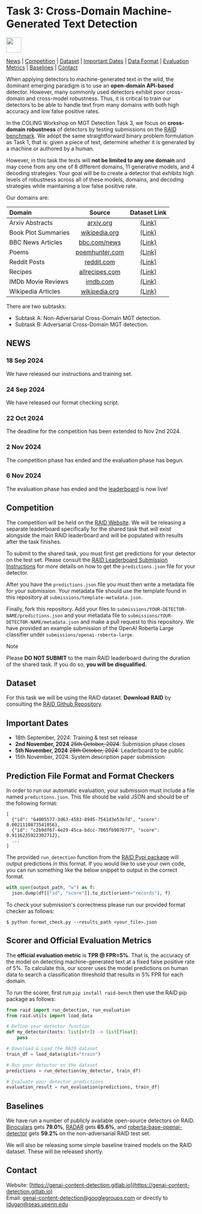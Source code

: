 # Task 3: Cross-Domain Machine-Generated Text Detection

<p align="left" float="left">
  <img src="logo.png" height="40" />
</p>


[News](#news) | [Competition](#competition) | [Dataset](#dataset) | [Important Dates](#important_dates) | [Data Format](#data_format) | [Evaluation Metrics](#scorer_and_official_evaluation_metrics) | [Baselines](#baselines) | [Contact](#contact)

<!-- Large language models (LLMs) are becoming mainstream and easily accessible, ushering in an explosion of machine-generated content over various channels, such as news, social media, question-answering forums, educational, and even academic contexts. Recent LLMs, such as GPT-4o, Claude3.5 and Gemini1.5-pro, generate remarkably fluent responses to a wide variety of user queries. The articulate nature of such generated texts makes LLMs attractive for replacing human labor in many scenarios. However, this has also resulted in concerns regarding their potential misuse, such as spreading misinformation and causing disruptions in the education system. Since humans perform only slightly better than chance when classifying machine-generated vs. human-written text, there is a need to develop automatic systems to identify machine-generated text with the goal of mitigating its potential misuse. -->

When applying detectors to machine-generated text in the wild, the dominant emerging paradigm is to use an **open-domain API-based** detector. However, many commonly used detectors exhibit poor cross-domain and cross-model robustness. Thus, it is critical to train our detectors to be able to handle text from many domains with both high accuracy and low false positive rates.

In the COLING Workshop on MGT Detection Task 3, we focus on **cross-domain robustness** of detectors by testing submissions on the [RAID benchmark](https://raid-bench.xyz/). We adopt the same straightforward binary problem formulation as Task 1, that is: given a piece of text, determine whether it is generated by a machine or authored by a human. 

However, in this task the texts will **not be limited to any one domain** and may come from any one of 8 different domains, 11 generative models, and 4 decoding strategies. Your goal will be to create a detector that exhibits high levels of robustness across all of these models, domains, and decoding strategies while maintaining a low false positive rate.

Our domains are:

| Domain              | Source | Dataset Link |
| :---------------- | :------: | :----: |
| Arxiv Abstracts | [arxiv.org](https://arxiv.org) | [(Link)](https://www.kaggle.com/datasets/Cornell-University/arxiv) |
| Book Plot Summaries | [wikipedia.org](https://wikipedia.org) | [(Link)](https://paperswithcode.com/dataset/cmu-book-summary-dataset) |
| BBC News Articles |  [bbc.com/news](https://www.bbc.com/news) | [(Link)](https://github.com/derekgreene/bbc-datasets) |
| Poems |  [poemhunter.com](https://www.poemhunter.com/)   | [(Link)](https://www.kaggle.com/datasets/michaelarman/poemsdataset) |
| Reddit Posts | [reddit.com](https://www.reddit.com/) | [(Link)](https://huggingface.co/datasets/sentence-transformers/reddit-title-body) |
| Recipes | [allrecipes.com](https://www.allrecipes.com/) | [(Link)](https://recipenlg.cs.put.poznan.pl/) |
| IMDb Movie Reviews | [imdb.com](https://www.imdb.com/) | [(Link)](https://ieee-dataport.org/open-access/imdb-movie-reviews-dataset) |
| Wikipedia Articles | [wikipedia.org](https://www.wikipedia.org/) | [(Link)](https://huggingface.co/datasets/aadityaubhat/GPT-wiki-intro) |

<!-- [cookbooks.com](https://cookbooks.com/), [food.com](https://www.food.com/), [yummly.com](https://www.yummly.com/) -->

There are two subtasks:
- Subtask A: Non-Adversarial Cross-Domain MGT detection.
- Subtask B: Adversarial Cross-Domain MGT detection.

## <a name="news"></a>NEWS 

### 18 Sep 2024

We have released our instructions and training set.

### 24 Sep 2024

We have released our format checking script.

### 22 Oct 2024

The deadline for the competition has been extended to Nov 2nd 2024.

### 2 Nov 2024

The competition phase has ended and the evaluation phase has begun.

### 6 Nov 2024

The evaluation phase has ended and the [leaderboard](https://raid-bench.xyz/shared-task) is now live!

## <a name="competition"></a>Competition

The competition will be held on the [RAID Website](https://raid-bench.xyz/). We will be releasing a separate leaderboard specifically for the shared task that will exist alongside the main RAID leaderboard and will be populated with results after the task finishes.

To submit to the shared task, you must first get predictions for your detector on the test set. Please consult the [RAID Leaderboard Submission Instructions](https://github.com/liamdugan/raid?tab=readme-ov-file#leaderboard-submission) for more details on how to get the `predictions.json` file for your detector.

After you have the `predictions.json` file you must then write a metadata file for your submission. Your metadata file should use the template found in this repository at `submissions/template-metadata.json`.

Finally, fork this repository. Add your files to `submissions/YOUR-DETECTOR-NAME/predictions.json` and your metadata file to `submissions/YOUR-DETECTOR-NAME/metadata.json` and make a pull request to this repository. We have provided an example submission of the OpenAI Roberta Large classifier under `submissions/openai-roberta-large`.

> [!NOTE]
> Please **DO NOT SUBMIT** to the main RAID leaderboard during the duration of the shared task. If you do so, **you will be disqualified.**

## <a name="dataset"></a>Dataset
For this task we will be using the RAID dataset.
**Download RAID** by consulting the [RAID Github Repository](https://github.com/liamdugan/raid?tab=readme-ov-file#download-raid).

## <a name="important_dates"></a>Important Dates

- 18th September, 2024: Training & test set release
- **2nd November, 2024** ~~25th October, 2024~~: Submission phase closes
- **5th November, 2024** ~~28th October, 2024~~: Leaderboard to be public
- 15th November, 2024: System description paper submission

## <a name="data_format"></a>Prediction File Format and Format Checkers

In order to run our automatic evaluation, your submission must include a file named `predictions.json`.
This file should be valid JSON and should be of the following format:
```
[
  {"id": "64005577-3d63-4583-8945-7541d3e53e7d", "score": 0.0021110873541056},
  {"id": "c2b9df67-4e29-45ca-bdcc-7065fb907b77", "score": 0.9116235922302712},
  ...
]
```
The provided `run_detection` function from the [RAID Pypi package](https://pypi.org/project/raid-bench/) will output predictions in this format. 
If you would like to use your own code, you can run something like the below snippet to output in the correct format.
```py
with open(output_path, "w") as f:
  json.dump(df[["id", "score"]].to_dict(orient="records"), f)
```

To check your submission's correctness please run our provided format checker as follows:
```
$ python format_check.py --results_path <your_file>.json
```

## <a name="scorer_and_official_evaluation_metrics"></a>Scorer and Official Evaluation Metrics

The **official evaluation metric** is **TPR @ FPR=5%**. That is, the accuracy of the model on detecting machine-generated text at a fixed false positive rate of 5%.
To calculate this, our scorer uses the model predictions on human data to search a classification threshold that results in 5% FPR for each domain.

To run the scorer, first run `pip install raid-bench` then use the RAID pip package as follows:

```py
from raid import run_detection, run_evaluation
from raid.utils import load_data

# Define your detector function
def my_detector(texts: list[str]) -> list[float]:
    pass

# Download & Load the RAID dataset
train_df = load_data(split="train")

# Run your detector on the dataset
predictions = run_detection(my_detector, train_df)

# Evaluate your detector predictions
evaluation_result = run_evaluation(predictions, train_df)
```

## <a name="baselines"></a>Baselines

We have run a number of publicly available open-source detectors on RAID. [Binoculars](https://arxiv.org/abs/2401.12070) gets **79.0%**, [RADAR](https://huggingface.co/TrustSafeAI/RADAR-Vicuna-7B) gets **65.6%**, and [roberta-base-openai-detector](https://huggingface.co/openai-community/roberta-base-openai-detector) gets **59.2%** on the non-adversarial RAID test set.

We will also be releasing some simple baseline trained models on the RAID dataset. These will be released shortly.

## <a name="contact"></a>Contact

Website: [https://genai-content-detection.gitlab.io](https://genai-content-detection.gitlab.io)  
Email: genai-content-detection@googlegroups.com or directly to ldugan@seas.upenn.edu
